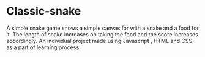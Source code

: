 # Classic-snake
A simple snake game shows a simple canvas for with a snake and a food for it. The length of snake increases on taking the food and the score increases accordingly.  An individual project made using Javascript , HTML and CSS as a part of learning process.
